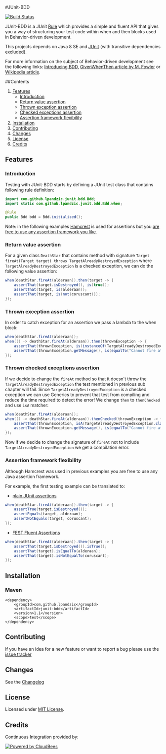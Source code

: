 #JUnit-BDD

[![Build Status](https://lpandzic.ci.cloudbees.com/buildStatus/icon?job=junit-bdd)](https://lpandzic.ci.cloudbees.com/job/junit-bdd/)

JUnit-BDD is a JUnit [Rule][1] which provides a simple and fluent API that gives you a way of structuring your test code within when and then blocks used in Behavior-driven development.

This projects depends on Java 8 SE and [JUnit][2] (with transitive dependencies excluded).

For more information on the subject of  Behavior-driven development see the following links: [Introducing BDD][3], [GivenWhenThen article by M. Fowler][4] or [Wikipedia article][5].

##Contents

1. [Features](#Features)
    * [Introduction](#Introduction)
    * [Return value assertion](#ReturnValueAssertion)
    * [Thrown exception assertion](#ThrownExceptionsAssertion)
    * [Checked exceptions assertion](#ThrownCheckedExceptionsAssertion)
    * [Assertion framework flexibility](#AssertionFrameworkFlexibility)
2. [Installation](#Installation)
3. [Contributing](#Contributing)
4. [Changes](#Changes)
5. [License](#License)
6. [Credits](#Credits)

## <a name="Features"></a> Features

### <a name="Introduction"></a>Introduction

Testing with JUnit-BDD starts by defining a JUnit test class that contains following rule definition:

```java
import com.github.lpandzic.junit.bdd.Bdd;
import static com.github.lpandzic.junit.bdd.Bdd.when;

@Rule
public Bdd bdd = Bdd.initialized();
```

Note: in the following examples [Hamcrest][6] is used for assertions but you [are free to use any assertion framework you like](#AssertionFrameworkFlexibility).

### <a name="ReturnValueAssertion"></a>Return value assertion

For a given class `DeathStar` that contains method with signature `Target fireAt(Target target) throws TargetAlreadyDestroyedException` where `TargetAlreadyDestroyedException` is a checked exception, we can do the following value assertion:

```java
when(deathStar.fireAt(alderaan)).then(target -> {
    assertThat(target.isDestroyed(), is(true));
    assertThat(target, is(alderaan));
    assertThat(target, is(not(coruscant)));
});
```

### <a name="ThrownExceptionsAssertion"></a>Thrown exception assertion

In order to catch exception for an assertion we pass a lambda to the when block:

```java
when(deathStar.fireAt(alderaan));
when(() -> deathStar.fireAt(alderaan)).then(thrownException -> {
    assertThat(thrownException, is(instanceOf(TargetAlreadyDestroyedException.class)));
    assertThat(thrownException.getMessage(), is(equalTo("Cannot fire at a destroyed " + alderaan)));
});
```

### <a name="ThrownCheckedExceptionsAssertion"></a>Thrown checked exceptions assertion

If we decide to change the `fireAt` method so that it doesn't throw the `TargetAlreadyDestroyedException` the test mentioned in previous sub chapter will fail. Since `TargetAlreadyDestroyedException` is a checked exception we can use Generics to prevent that test from compiling and reduce the time required to detect the error!
We change `then` to `thenChecked` and use `isA` matcher:

```java
when(deathStar.fireAt(alderaan));
when(() -> deathStar.fireAt(alderaan)).thenChecked(thrownException -> {
    assertThat(thrownException, isA(TargetAlreadyDestroyedException.class));
    assertThat(thrownException.getMessage(), is(equalTo("Cannot fire at a destroyed " + alderaan)));
});
```

Now if we decide to change the signature of `fireAt` not to include `TargetAlreadyDestroyedException` we get a compilation error.

### <a name="AssertionFrameworkFlexibility"></a>Assertion framework flexibility

Although Hamcrest was used in previous examples you are free to use any Java assertion framework.

For example, the first testing example can be translated to:

* [plain JUnit assertions][7]

```java
when(deathStar.fireAt(alderaan)).then(target -> {
    assertTrue(target.isDestroyed());
    assertEquals(target, alderaan);
    assertNotEquals(target, coruscant);
});
```

* [FEST Fluent Assertions][8] 

```java
when(deathStar.fireAt(alderaan)).then(target -> {
    assertThat(target.isDestroyed()).isTrue();
    assertThat(target).isEqualTo(alderaan);
    assertThat(target).isNotEqualTo(coruscant);
});
```

## <a name="Installation"></a> Installation

### Maven

```
<dependency>
    <groupId>com.github.lpandzic</groupId>
	<artifactId>junit-bdd</artifactId>
	<version>1.1</version>
	<scope>test</scope>
</dependency>
```

## <a name="Contributing"></a> Contributing

If you have an idea for a new feature or want to report a bug please use the [issue tracker][11]

## <a name="Changes"></a> Changes

See the [Changelog][9]

## <a name="License"></a> License

Licensed under [MIT License][10].

## <a name="Credits"></a> Credits

Continuous Integration provided by:

[![Powered by CloudBees](http://www.cloudbees.com/sites/default/files/Button-Powered-by-CB.png)](http://www.cloudbees.com/sites/default/files/Button-Powered-by-CB.png)

[1]: http://junit-team.github.io/junit/javadoc/4.11/org/junit/Rule.html
[2]: http://github.com/junit-team/junit
[3]: http://dannorth.net/introducing-bdd/
[4]: http://martinfowler.com/bliki/GivenWhenThen.html
[5]: http://en.wikipedia.org/wiki/Behavior-driven_development
[6]: http://github.com/hamcrest/JavaHamcrest
[7]: http://github.com/junit-team/junit/wiki/Assertions
[8]: http://github.com/alexruiz/fest-assert-2.x
[9]: http://github.com/lpandzic/junit-bdd/blob/master/CHANGELOG.md
[10]: http://github.com/lpandzic/junit-bdd/blob/master/LICENSE
[11]: http://github.com/lpandzic/junit-bdd/issues?state=open